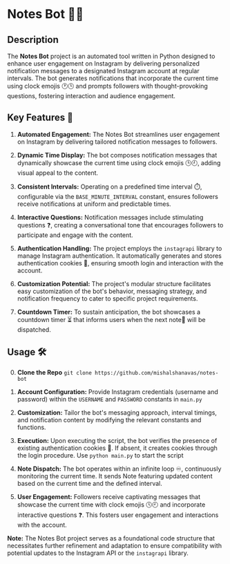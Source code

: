 # Notes Bot 🤖📝

## Description

The **Notes Bot** project is an automated tool written in Python designed to enhance user engagement on Instagram by delivering personalized notification messages to a designated Instagram account at regular intervals. The bot generates notifications that incorporate the current time using clock emojis 🕐🕒 and prompts followers with thought-provoking questions, fostering interaction and audience engagement.

## Key Features 🚀

1. **Automated Engagement:** The Notes Bot streamlines user engagement on Instagram by delivering tailored notification messages to followers.

2. **Dynamic Time Display:** The bot composes notification messages that dynamically showcase the current time using clock emojis 🕒🕘, adding visual appeal to the content.

3. **Consistent Intervals:** Operating on a predefined time interval ⏱️, configurable via the `BASE_MINUTE_INTERVAL` constant, ensures followers receive notifications at uniform and predictable times.

4. **Interactive Questions:** Notification messages include stimulating questions ❓, creating a conversational tone that encourages followers to participate and engage with the content.

5. **Authentication Handling:** The project employs the `instagrapi` library to manage Instagram authentication. It automatically generates and stores authentication cookies 🍪, ensuring smooth login and interaction with the account.

6. **Customization Potential:** The project's modular structure facilitates easy customization of the bot's behavior, messaging strategy, and notification frequency to cater to specific project requirements.

7. **Countdown Timer:** To sustain anticipation, the bot showcases a countdown timer ⏳ that informs users when the next note📝 will be dispatched.

## Usage 🛠️
0. **Clone the Repo** `git clone https://github.com/mishalshanavas/notes-bot `

1. **Account Configuration:** Provide Instagram credentials (username and password) within the `USERNAME` and `PASSWORD` constants in `main.py`

2. **Customization:** Tailor the bot's messaging approach, interval timings, and notification content by modifying the relevant constants and functions.

3. **Execution:** Upon executing the script, the bot verifies the presence of existing authentication cookies 🍪. If absent, it creates cookies through the login procedure.  Use `python main.py` to start the script
    
4. **Note Dispatch:** The bot operates within an infinite loop ♾️, continuously monitoring the current time. It sends Note featuring updated content based on the current time and the defined interval.

5. **User Engagement:** Followers receive captivating messages that showcase the current time with clock emojis 🕓🕘 and incorporate interactive questions ❓. This fosters user engagement and interactions with the account.

**Note:** The Notes Bot project serves as a foundational code structure that necessitates further refinement and adaptation to ensure compatibility with potential updates to the Instagram API or the `instagrapi` library.
